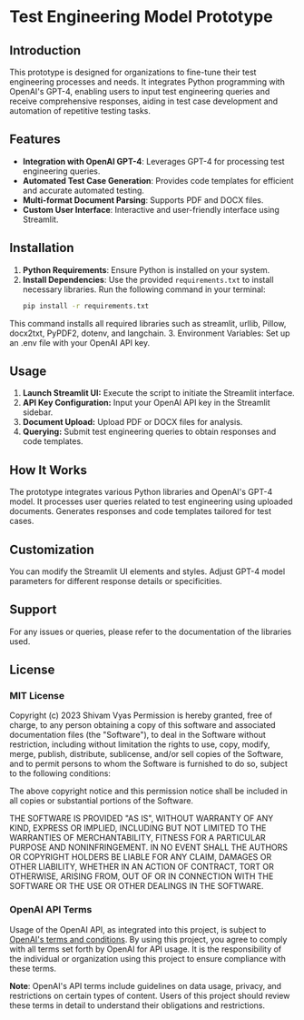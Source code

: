 # Test Engineering Model Prototype

## Introduction
This prototype is designed for organizations to fine-tune their test engineering processes and needs. It integrates Python programming with OpenAI's GPT-4, enabling users to input test engineering queries and receive comprehensive responses, aiding in test case development and automation of repetitive testing tasks.

## Features
- **Integration with OpenAI GPT-4**: Leverages GPT-4 for processing test engineering queries.
- **Automated Test Case Generation**: Provides code templates for efficient and accurate automated testing.
- **Multi-format Document Parsing**: Supports PDF and DOCX files.
- **Custom User Interface**: Interactive and user-friendly interface using Streamlit.

## Installation
1. **Python Requirements**: Ensure Python is installed on your system.
2. **Install Dependencies**: Use the provided `requirements.txt` to install necessary libraries. Run the following command in your terminal:
   ```bash
   pip install -r requirements.txt

This command installs all required libraries such as streamlit, urllib, Pillow, docx2txt, PyPDF2, dotenv, and langchain.
3. Environment Variables: Set up an .env file with your OpenAI API key.

## Usage
1. **Launch Streamlit UI:** Execute the script to initiate the Streamlit interface.
2. **API Key Configuration:** Input your OpenAI API key in the Streamlit sidebar.
3. **Document Upload:** Upload PDF or DOCX files for analysis.
4. **Querying:** Submit test engineering queries to obtain responses and code templates.

## How It Works
The prototype integrates various Python libraries and OpenAI's GPT-4 model.
It processes user queries related to test engineering using uploaded documents.
Generates responses and code templates tailored for test cases.

## Customization
You can modify the Streamlit UI elements and styles.
Adjust GPT-4 model parameters for different response details or specificities.

## Support
For any issues or queries, please refer to the documentation of the libraries used.

## License

### MIT License

Copyright (c) 2023 Shivam Vyas
Permission is hereby granted, free of charge, to any person obtaining a copy
of this software and associated documentation files (the "Software"), to deal
in the Software without restriction, including without limitation the rights
to use, copy, modify, merge, publish, distribute, sublicense, and/or sell
copies of the Software, and to permit persons to whom the Software is
furnished to do so, subject to the following conditions:

The above copyright notice and this permission notice shall be included in all
copies or substantial portions of the Software.

THE SOFTWARE IS PROVIDED "AS IS", WITHOUT WARRANTY OF ANY KIND, EXPRESS OR
IMPLIED, INCLUDING BUT NOT LIMITED TO THE WARRANTIES OF MERCHANTABILITY,
FITNESS FOR A PARTICULAR PURPOSE AND NONINFRINGEMENT. IN NO EVENT SHALL THE
AUTHORS OR COPYRIGHT HOLDERS BE LIABLE FOR ANY CLAIM, DAMAGES OR OTHER
LIABILITY, WHETHER IN AN ACTION OF CONTRACT, TORT OR OTHERWISE, ARISING FROM,
OUT OF OR IN CONNECTION WITH THE SOFTWARE OR THE USE OR OTHER DEALINGS IN THE
SOFTWARE.

### OpenAI API Terms
Usage of the OpenAI API, as integrated into this project, is subject to [OpenAI's terms and conditions](https://openai.com/api/policies/terms/). By using this project, you agree to comply with all terms set forth by OpenAI for API usage. It is the responsibility of the individual or organization using this project to ensure compliance with these terms.

**Note**: OpenAI's API terms include guidelines on data usage, privacy, and restrictions on certain types of content. Users of this project should review these terms in detail to understand their obligations and restrictions.
